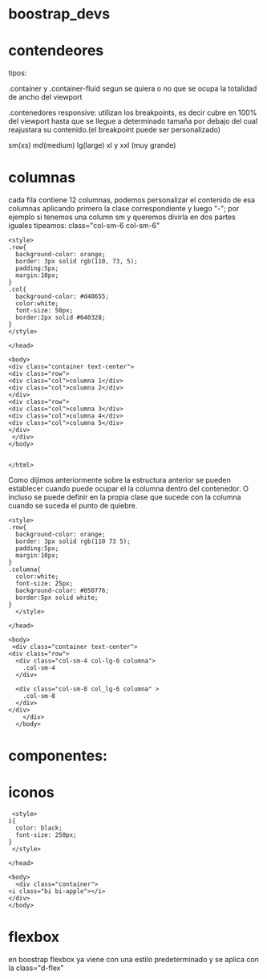 # boostrap_devs

# contendeores

tipos:

.container y .container-fluid segun se quiera o no que se ocupa la totalidad de ancho del viewport

.contenedores responsive: utilizan los breakpoints, es decir cubre en 100% del viewport hasta que se llegue a determinado tamaña por debajo del cual reajustara su contenido.(el breakpoint puede ser personalizado)

sm(xs)
md(medium)
lg(large)
xl y xxl (muy grande)

# columnas

cada fila contiene 12 columnas, podemos personalizar el contenido de esa columnas aplicando primero la clase correspondiente y luego "-"; por ejemplo si tenemos una column sm y queremos divirla en dos partes iguales tipeamos:
class="col-sm-6 col-sm-6"


    <style>
    .row{
      background-color: orange;
      border: 3px solid rgb(110, 73, 5);
      padding:5px;
      margin:10px;
    }
    .col{
      background-color: #d40655;
      color:white;
      font-size: 50px;
      border:2px solid #640328;
    }
    </style>
   
    </head>

    <body>
    <div class="container text-center">
    <div class="row">
    <div class="col">columna 1</div>
    <div class="col">columna 2</div>
    </div>
    <div class="row">
    <div class="col">columna 3</div>
    <div class="col">columna 4</div>
    <div class="col">columna 5</div>
    </div>
     </div>
    </body>


    </html>


Como dijimos anteriormente sobre la estructura anterior se pueden establecer cuando puede ocupar el la columna dentro del contenedor.
O incluso se puede definir en la propia clase que sucede con la columna cuando se suceda el punto de quiebre.


    <style>
    .row{
      background-color: orange;
      border: 3px solid rgb(110 73 5);
      padding:5px;
      margin:10px;
    }
    .columna{
      color:white;
      font-size: 25px;
      background-color: #050776;
      border:5px solid white;
    }
      </style>
   
    </head>

    <body>
     <div class="container text-center">
    <div class="row">
      <div class="col-sm-4 col-lg-6 columna">
        .col-sm-4
      </div>
      
      <div class="col-sm-8 col_lg-6 columna" >
        .col-sm-8
      </div>
    </div>
        </div>
      </body>

# componentes:

# iconos
     <style>
    i{
      color: black;
      font-size: 250px;
    }
     </style>
   
    </head>

    <body>
      <div class="container">
    <i class="bi bi-apple"></i>
    </div>
    </body>

# flexbox

en boostrap flexbox ya viene con una estilo predeterminado y se aplica con la class="d-flex"



